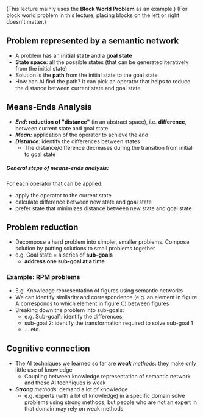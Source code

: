 
(This lecture mainly uses the **Block World Problem** as an example.) 
(For block world problem in this lecture, placing blocks on the left or right doesn't matter.)

## Problem represented by a semantic network

- A problem has an **initial state** and a **goal state**
- **State space**: all the possible states (that can be generated iteratively from the initial state)
- Solution is the **path** from the initial state to the goal state
- How can AI find the path? It can pick an operator that helps to reduce the distance between current state and goal state

## Means-Ends Analysis

- ***End*:** **reduction of "distance"** (in an abstract space), i.e. **difference**, between current state and goal state
- ***Mean:*** application of the operator to achieve the *end*
- ***Distance***: identify the differences between states
	- The distance/difference decreases during the transition from initial to goal state

##### General steps of means-ends analysis:
For each operator that can be applied:
- apply the operator to the current state
- calculate difference between new state and goal state
- prefer state that minimizes distance between new state and goal state

## Problem reduction

- Decompose a hard problem into simpler, smaller problems. Compose solution by putting solutions to small problems together
- e.g. Goal state = a series of **sub-goals**
	- **address one sub-goal at a time**

### Example: RPM problems

- E.g. Knowledge representation of figures using semantic networks
- We can identify similarity and correspondence (e.g. an element in figure A corresponds to which element in figure C) between figures
- Breaking down the problem into sub-goals: 
	- e.g. Sub-goal1: identify the differences; 
	- sub-goal 2: identify the transformation required to solve sub-goal 1
	- ... etc.

## Cognitive connection

- The AI techniques we learned so far are ***weak** methods*: they make only little use of knowledge
	- Coupling between knowledge representation of semantic network and these AI techniques is weak
- ***Strong** methods*: demand a lot of knowledge
	- e.g. experts (with a lot of knowledge) in a specific domain solve problems using strong methods, but people who are not an expert in that domain may rely on weak methods

